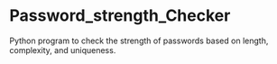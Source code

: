 # Password_strength_Checker
Python program to check the strength of passwords based on length, complexity, and uniqueness.
